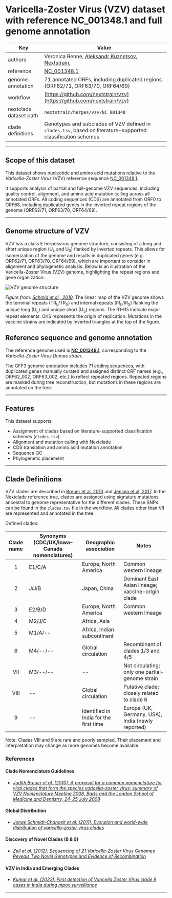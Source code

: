 # Varicella-Zoster Virus (VZV) dataset with reference NC_001348.1 and full genome annotation

| Key                    | Value                                                                                                                             |
|-------------------------|-----------------------------------------------------------------------------------------------------------------------------------|
| authors                | Veronica Renne, [Aleksandr Kuznetsov](https://neherlab.org), [Nextstrain](https://nextstrain.org),                                                                                                          |
| reference              | [NC_001348.1](https://www.ncbi.nlm.nih.gov/nuccore/NC_001348.1)                                                                   |
| genome annotation      | 71 annotated ORFs, including duplicated regions (ORF62/71, ORF63/70, ORF64/69)                                                    |
| workflow               | [https://github.com/nextstrain/vzv](https://github.com/nextstrain/vzv)                                                            |
| nextclade dataset path | `nextstrain/herpes/vzv/NC_001348`                                                                                      |
| clade definitions      | Genotypes and subclades of VZV defined in `clades.tsv`, based on literature-supported classification schemes                      |

---

## Scope of this dataset

This dataset shows nucleotide and amino acid mutations relative to the *Varicella-Zoster Virus* (VZV) reference sequence [NC_001348.1](https://www.ncbi.nlm.nih.gov/nuccore/NC_001348).

It supports analysis of partial and full-genome VZV sequences, including quality control, alignment, and amino acid mutation calling across all annotated ORFs. All coding sequences (CDS) are annotated from ORF0 to ORF68, including duplicated genes in the inverted repeat regions of the genome (ORF62/71, ORF63/70, ORF64/69).

---

## Genome structure of VZV

VZV has a class E herpesvirus genome structure, consisting of a long and short unique region (U<sub>L</sub> and U<sub>S</sub>) flanked by inverted repeats. This allows for isomerization of the genome and results in duplicated genes (e.g. ORF62/71, ORF63/70, ORF64/69), which are important to consider in alignment and phylogenetic analysis.
Below is an illustration of the Varicella-Zoster Virus (VZV) genome, highlighting the repeat regions and gene organization:

![VZV genome structure](https://github.com/user-attachments/assets/95a1f277-6cf8-4b9c-85ca-3e999e5dd6dd)

*Figure from: [Schmid et al., 2010](https://journals.asm.org/doi/10.1128/cmr.00031-09).* The linear map of the VZV genome shows the terminal repeats (TR<sub>L</sub>/TR<sub>S</sub>) and internal repeats (IR<sub>L</sub>/IR<sub>S</sub>) flanking the unique long (U<sub>L</sub>) and unique short (U<sub>S</sub>) regions. The R1–R5 indicate major repeat elements. OriS represents the origin of replication. Mutations in the vaccine strains are indicated by inverted triangles at the top of the figure.


## Reference sequence and genome annotation

The reference genome used is **[NC_001348.1](https://www.ncbi.nlm.nih.gov/nuccore/NC_001348)**, corresponding to the *Varicella-Zoster Virus Dumas strain*.

The GFF3 genome annotation includes 71 coding sequences, with duplicated genes manually curated and assigned distinct ORF names (e.g., ORF62_002, ORF63_002, etc.) to reflect repeated regions. Repeated regions are masked during tree reconstruction, but mutations in these regions are annotated on the tree.

---

## Features

This dataset supports:

- Assignment of clades based on literature-supported classification schemes (`clades.tsv`)
- Alignment and mutation calling with Nextclade
- CDS translation and amino acid mutation annotation
- Sequence QC
- Phylogenetic placement

---

## Clade Definitions

VZV clades are described in [Breuer et al. 2010](https://doi.org/10.1099/vir.0.017814-0) and [Jensen et al, 2017](https://www.microbiologyresearch.org/content/journal/jgv/10.1099/jgv.0.000772).
In the Nextclade reference tree, clades are assigned using signature mutations ancestral to genome representative for the different clades. These SNPs can be found in the `clades.tsv` file in the workflow. All clades other than VII are represented and annotated in the tree.

Defined clades:

| **Clade name** | **Synonyms (CDC/UK/Iowa–Canada nomenclatures)** | **Geographic association**  | **Notes**                                       |
| :------------: | ------------ | --------------------------- | ----------------------------------------------- |
|   1   |  E1/C/A   |    Europe, North America  |    Common western lineage  |
|   2   |   J/J/B   |   Japan, China    |   Dominant East Asian lineage; vaccine-origin clade |
|   3   |  E2/B/D   |  Europe, North America    | Common western lineage |
|   4   |   M2/J/C  | Africa, Asia  |  |
|   5   | M1/A/--   | Africa, Indian subcontinent |    |
|   6   | M4/--/--  | Global circulation    |   Recombinant of clades 1/3 and 4/5   |
|   VII | M3/--/--  | --    |   Not circulating; only one partial-genome strain |
|   VIII    | --    | Global circulation   | Putative clade; closely related to clade 6  |
|   9   | --    | Identified in India for the first time   | Europe (UK, Germany, USA), India (newly reported)|


Note: Clades VIII and 9 are rare and poorly sampled. Their placement and interpretation may change as more genomes become available.



### References

#### Clade Nomenclature Guidelines
- [*Judith Breuer et al. (2010). A proposal for a common nomenclature for viral clades that form the species varicella-zoster virus: summary of VZV Nomenclature Meeting 2008, Barts and the London School of Medicine and Dentistry, 24–25 July 2008*](https://doi.org/10.1099/vir.0.017814-0)

#### Global Distribution
- [*Jonas Schmidt-Chanasit et al. (2011). Evolution and world-wide distribution of varicella–zoster virus clades*](https://doi.org/10.1016/j.meegid.2010.08.014.)

#### Discovery of Novel Clades (8 & 9)
- [*Zell et al. (2012). Sequencing of 21 Varicella-Zoster Virus Genomes Reveals Two Novel Genotypes and Evidence of Recombination*](https://doi.org/10.1128/JVI.06233-11)

#### VZV in India and Emerging Clades
- [*Kumar et al. (2023). First detection of Varicella Zoster Virus clade 9 cases in India during mpox surveillance*](https://doi.org/10.1080/07853890.2023.2253733)

---